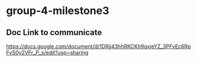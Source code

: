 # group-4-milestone3

## Doc Link to communicate
https://docs.google.com/document/d/1DRjj43hhRKCKh9qxieYZ_3PFvEc6RpFyS0y2VFr_P_s/edit?usp=sharing
